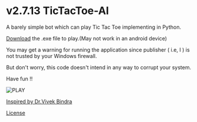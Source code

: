
#  v2.7.13 TicTacToe-AI

A barely simple bot which can play Tic Tac Toe implementing in Python.


[Download](https://github.com/Abhishek6579/ExeFilesHere/blob/main/TicTacToe.exe) the .exe file to play.(May not work in an android device)

You may get a warning for running the application since publisher ( i.e, I ) is not trusted by your Windows firewall.

But don't worry, this code doesn't intend in any way to corrupt your system.

Have fun !!



![PLAY](https://user-images.githubusercontent.com/83967453/119249200-4caf5b00-bbb4-11eb-9db6-902a195b8ddb.png)






[Inspired by Dr.Vivek Bindra](https://youtu.be/SbOX3i-j-sw)

[License](https://github.com/Abhishek6579/TicTacToe/blob/main/LICENSE)

